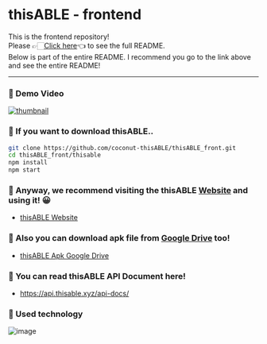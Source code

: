 # thisABLE - frontend 
This is the frontend repository! <br />
Please 👉🏻[Click here](https://github.com/coconut-thisABLE)👈 to see the full README. <br />
Below is part of the entire README. I recommend you go to the link above and see the entire README!

---

### 🥥 Demo Video
[![thumbnail](https://user-images.githubusercontent.com/49112482/160967958-ff06b967-4004-46ce-940f-2360381d8305.png)](https://youtu.be/_5tZRegFqG8)

### 🥥 If you want to download thisABLE..
```bash
git clone https://github.com/coconut-thisABLE/thisABLE_front.git
cd thisABLE_front/thisable
npm install
npm start
```

### 🥥 Anyway, we recommend visiting the thisABLE [Website](https://coconut-343907.du.r.appspot.com/) and using it! 😀
- [thisABLE Website](https://coconut-343907.du.r.appspot.com/)

### 🥥 Also you can download apk file from [Google Drive](https://drive.google.com/file/d/1QH_kprV0aGLTdOSDjx8_zG4pfMktKyDQ/view?usp=sharing) too!
- [thisABLE Apk Google Drive](https://drive.google.com/file/d/1QH_kprV0aGLTdOSDjx8_zG4pfMktKyDQ/view?usp=sharing)

### 🥥 You can read thisABLE API Document here!
- https://api.thisable.xyz/api-docs/

### 🥥 Used technology
![image](https://user-images.githubusercontent.com/49112482/160789686-569a05a2-5790-423c-bb5f-bd8be5a808cb.png)